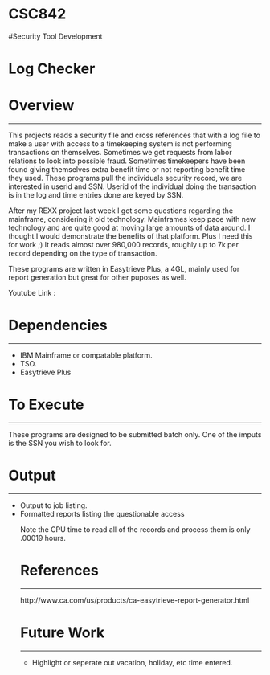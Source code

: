 # CSC842

#Security Tool Development
<h1>Log Checker</h1>
<h1>Overview</h1>
<hr />
<p>
This projects reads a security file and cross references that with a log file to make a user with access to a timekeeping system is not performing transactions on themselves.
Sometimes we get requests from labor relations to look into possible fraud.  Sometimes timekeepers have been found giving themselves extra benefit time or not reporting benefit time they used.
These programs pull the individuals security record, we are interested in userid and SSN.  Userid of the individual doing the transaction is in the log and time entries done are keyed by SSN.
</p>
<p>
After my REXX project last week I got some questions regarding the mainframe, considering it old technology.  Mainframes keep pace with new technology and are quite good at moving large amounts of data around. 
I thought I would demonstrate the benefits of that platform.  Plus I need this for work ;)  It reads almost over 980,000 records, roughly up to 7k per record depending on the type of transaction.
</p>
<p>
These programs are written in Easytrieve Plus, a 4GL, mainly used for report generation but great for other puposes as well.
</p>
<p>Youtube Link : </p>
<h1>Dependencies</h1>
<hr />
<ul>
<li>IBM Mainframe or compatable platform.</li>
<li>TSO.</li>
<li>Easytrieve Plus</li>
</ul>
<h1>To Execute</h1>
<hr />
<p>These programs are designed to be submitted batch only.
One of the imputs is the SSN you wish to look for.
</p>

<h1>Output</h1>
<hr />
<ul>
<li>Output to job listing.</li>
<li>Formatted reports listing the questionable access</li>
<p>
Note the CPU time to read all of the records and process them is only .00019 hours.
</p>
<h1>References</h1>
<hr />
<p>http://www.ca.com/us/products/ca-easytrieve-report-generator.html</p>
<h1>Future Work</h1>
<hr />
<ul><li>Highlight or seperate out vacation, holiday, etc time entered.</li></ul>
